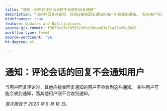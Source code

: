 ```yaml
---
title: “通知：用户在评论会话时不会收到回复通知”
description: “当用户回复评论时，其他应接收回复通知的用户不会收到通知。 有些用户可能会收到通知，而其他用户则不会收到通知。”
hidefromtoc: true
feature: Updates and Notifications
source-git-commit: f3b70e2fa79597e9d9c9dea463a7ca19af0a3020
workflow-type: tm+mt
source-wordcount: '86'
ht-degree: 4%

---
```



# 通知：评论会话的回复不会通知用户

当用户回复评论时，其他应接收回复通知的用户不会收到这些通知。 某些用户可能会收到通知，而其他用户则不会收到通知。

_首次报告于 2023 年 9 月 18 日。_
